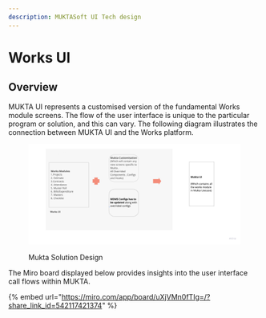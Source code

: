 ```yaml
---
description: MUKTASoft UI Tech design
---
```


# Works UI

## Overview

MUKTA UI represents a customised version of the fundamental Works module screens. The flow of the user interface is unique to the particular program or solution, and this can vary. The following diagram illustrates the connection between MUKTA UI and the Works platform.

<div align="left"><figure><img src="../../../../../.gitbook/assets/image (114).png" alt=""><figcaption><p>Mukta Solution Design</p></figcaption></figure></div>

The Miro board displayed below provides insights into the user interface call flows within MUKTA.

{% embed url="https://miro.com/app/board/uXjVMn0fTIg=/?share_link_id=542117421374" %}

